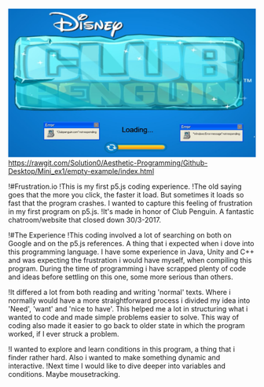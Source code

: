 
![alt tekst](ClubPenguin.png)
https://rawgit.com/Solution0/Aesthetic-Programming/Github-Desktop/Mini_ex1/empty-example/index.html

!#Frustration.io
!This is my first p5.js coding experience. 
!The old saying goes that the more you click, the faster it load. But sometimes it loads so fast that the program crashes. I wanted to capture this feeling of frustration in my first program on p5.js.
!It's made in honor of Club Penguin. A fantastic chatroom/website that closed down 30/3-2017.


!#The Experience
!This coding involved a lot of searching on both on Google and on the p5.js references. A thing that i expected when i dove into this programming language. I have some experience in Java, Unity and C++ and was expecting the frustration i would have myself, when compiling this program. During the time of programming i have scrapped plenty of code and ideas before settling on this one, some more serious than others. 

!It differed a lot from both reading and writing 'normal' texts. Where i normally would have a more straightforward process i divided my idea into 'Need', 'want' and 'nice to have'. This helped me a lot in structuring what i wanted to code and made simple problems easier to solve. This way of coding also made it easier to go back to older state in which the program worked, if I ever struck a problem. 

!I wanted to explore and learn conditions in this program, a thing that i finder rather hard. Also i wanted to make something dynamic and interactive.
!Next time I would like to dive deeper into variables and conditions. Maybe mousetracking.

